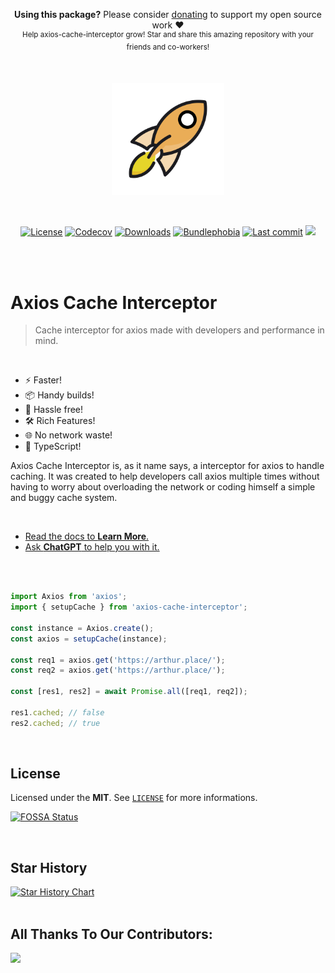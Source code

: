 <p align="center">
   <b>Using this package?</b> Please consider <a href="https://github.com/sponsors/arthurfiorette" target="_blank">donating</a> to support my open source work ❤️
  <br />
  <sup>
   Help axios-cache-interceptor grow! Star and share this amazing repository with your friends and co-workers!
  </sup>
</p>

<br />

<p align="center" title="Axios Cache Interceptor's logo">
  <a href="https://axios-cache-interceptor.js.org" target="_blank" rel="noopener noreferrer">
    <img src="docs/src/public/rocket.svg" width="180" alt="Axios Cache Interceptor logo" />
  </a>
</p>

<br />

<p align="center">
  <a title="MIT license" target="_blank" href="https://github.com/arthurfiorette/axios-cache-interceptor/blob/main/LICENSE"><img alt="License" src="https://img.shields.io/github/license/arthurfiorette/axios-cache-interceptor?color=bfb434"></a>
  <a title="Codecov" target="_blank" href="https://app.codecov.io/gh/arthurfiorette/axios-cache-interceptor"><img alt="Codecov" src="https://img.shields.io/codecov/c/github/arthurfiorette/axios-cache-interceptor?token=ML0KGCU0VM&color=d2a72d"></a>
  <a title="NPM Package" target="_blank" href="https://www.npmjs.com/package/axios-cache-interceptor"><img alt="Downloads" src="https://img.shields.io/npm/dw/axios-cache-interceptor?style=flat&color=de8f2e"></a>
  <a title="Bundle size" target="_blank" href="https://bundlephobia.com/package/axios-cache-interceptor"><img alt="Bundlephobia" src="https://img.shields.io/bundlephobia/minzip/axios-cache-interceptor/latest?style=flat&color=e87430"></a>
  <a title="Last Commit" target="_blank" href="https://github.com/arthurfiorette/axios-cache-interceptor/commits/main"><img alt="Last commit" src="https://img.shields.io/github/last-commit/arthurfiorette/axios-cache-interceptor?color=f15633"></a>
  <a title="Blazingly fast" target="_blank" href="https://twitter.com/acdlite/status/974390255393505280"><img src="https://img.shields.io/badge/blazingly-fast-fa3737"/></a>
  
</p>

<br />
<br />

# Axios Cache Interceptor

> Cache interceptor for axios made with developers and performance in mind.

<br />

- ⚡ Faster!
- 📦 Handy builds!
- 🔩 Hassle free!
- 🛠️ Rich Features!
- 🌐 No network waste!
- 🔑 TypeScript!

Axios Cache Interceptor is, as it name says, a interceptor for axios to handle caching. It
was created to help developers call axios multiple times without having to worry about
overloading the network or coding himself a simple and buggy cache system.

<br />

- [Read the docs to **Learn More**.](https://axios-cache-interceptor.js.org)
- [Ask **ChatGPT** to help you with it.](https://chatgpt.com/?model=gpt-4&hints=search&prompt=You+are+a+JavaScript+expert+assistant.+Read+the+entire+content+from+the+following+URL%3A%0A%0A++https%3A%2F%2Faxios-cache-interceptor.js.org%2Fllms-full.txt%0A++You+are+free+to+follow+any+links+in+the+document+to+gather+more+information%2C+if+necessary.%0A%0A++The+document+is+a+comprehensive+guide+to+the+%60axios-cache-interceptor%60+library%2C+which+is+used+for+caching+HTTP+requests+in+Axios.%0A%0A++**Your+task+is+to%3A**%0A%0A++1.+Understand+the+purpose+and+functionality+of+the+library.%0A++2.+Learn+the+key+concepts%2C+configuration+options%2C+and+API+methods+described.%0A++3.+Retain+information+about+advanced+features%2C+usage+examples%2C+and+edge+cases.%0A++4.+Be+ready+to+answer+technical+questions+or+explain+how+to+use+the+library%2C+troubleshoot+common+issues%2C+and+compare+it+with+other+caching+approaches+in+Axios.%0A%0A++Do+not+summarize+yet.+Just+read+and+prepare+to+answer+detailed+questions.)

<br />
<br />

```ts
import Axios from 'axios';
import { setupCache } from 'axios-cache-interceptor';

const instance = Axios.create();
const axios = setupCache(instance);

const req1 = axios.get('https://arthur.place/');
const req2 = axios.get('https://arthur.place/');

const [res1, res2] = await Promise.all([req1, req2]);

res1.cached; // false
res2.cached; // true
```

<br />

## License

Licensed under the **MIT**. See [`LICENSE`](LICENSE) for more informations.

[![FOSSA Status](https://app.fossa.com/api/projects/git%2Bgithub.com%2Farthurfiorette%2Faxios-cache-interceptor.svg?type=small)](https://app.fossa.com/projects/git%2Bgithub.com%2Farthurfiorette%2Faxios-cache-interceptor?ref=badge_small)

<br />

## Star History

<a href="https://star-history.com/#arthurfiorette/axios-cache-interceptor&Date">
  <picture>
    <source media="(prefers-color-scheme: dark)" srcset="https://api.star-history.com/svg?repos=arthurfiorette/axios-cache-interceptor&type=Date&theme=dark" />
    <source media="(prefers-color-scheme: light)" srcset="https://api.star-history.com/svg?repos=arthurfiorette/axios-cache-interceptor&type=Date" />
    <img alt="Star History Chart" src="https://api.star-history.com/svg?repos=arthurfiorette/axios-cache-interceptor&type=Date" />
  </picture>
</a>

<br />
<br />

## All Thanks To Our Contributors:

<a href="https://github.com/arthurfiorette/axios-cache-interceptor/graphs/contributors">
  <img src="https://contrib.rocks/image?repo=arthurfiorette/axios-cache-interceptor" />
</a>

<br />
